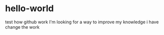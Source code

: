 # hello-world
test how github work
I'm looking for a way to improve my knowledge
i have change the work
